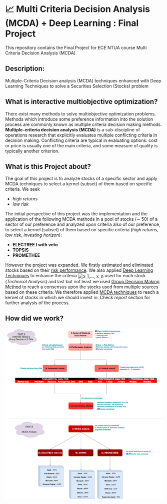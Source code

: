 
# 📈 Multi Criteria Decision Analysis (MCDA) + Deep Learning : Final Project


This repository contains the Final Project for ECE NTUA course Multi Criteria Decision Analysis (MCDA)

## Description:

Multiple-Criteria Decision analysis (MCDA) techniques enhanced with Deep Learning Techniques to solve a Securities Selection (Stocks) problem

## What is interactive multiobjective optimization?
There exist many methods to solve multiobjective optimization problems. Methods which introduce some preference information into the solution process are commonly known as multiple criteria decision making methods. **Multiple-criteria decision analysis (MCDA)** is a sub-discipline of operations research that explicitly evaluates multiple conflicting criteria in decision making. Conflicting criteria are typical in evaluating options: cost or price is usually one of the main criteria, and some measure of quality is typically another criterion. 

## What is this Project about?
The goal of this project is to analyze stocks of a specific sector and apply MCDA techniques to select a kernel (subset) of them based on specific criteria. We seek
* *high returns* 
* *low risk*

The initial perspective of this project was the implementation and the application of the following MCDA methods in a pool of stocks (∼ 50) of a sector of our preference and analyzed upon criteria also of our preference, to select a kernel (subset) of them based on specific criteria (*high returns, low risk, investing horizon*):
* **ELECTREE I with veto**
* **TOPSIS**
* **PROMETHEE**

However the project was expanded. We firstly estimated and eliminated stocks based on their [risk performance](https://www.investopedia.com/terms/r/riskmeasures.asp). We also applied [Deep Learning Techniques](https://towardsdatascience.com/predicting-stock-price-with-lstm-13af86a74944) to enhance the criteria <img src="http://www.sciweavers.org/tex2img.php?eq=x_1%2C...%2C%20x_n&bc=White&fc=Black&im=jpg&fs=12&ff=arev&edit=0" align="center" border="0" alt="x_1,..., x_n" width="76" height="15" /> used for each stock (*Technical Analysis*) and last but not least we used [Group Decision Making Method](https://www.seedsforchange.org.uk/shortconsensus) to reach a consensus upon the stocks used from multiple sources based on these criteria. We therefore applied [MCDA techniques](https://www.wikiwand.com/en/Multiple-criteria_decision_analysis) to reach a kernel of stocks in which we should invest in. Check *report* section for further analysis of the process.

## How did we work?
<img src="https://raw.githubusercontent.com/jimmyg1997/NTUA-Multi-Criteria-Decision-Analysis/master/photos/system.png" alt="https://raw.githubusercontent.com/jimmyg1997/NTUA-Multi-Criteria-Decision-Analysis/master/photos/system.png">
